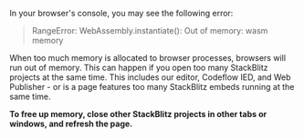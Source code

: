 
In your browser's console, you may see the following error:
> RangeError: WebAssembly.instantiate(): Out of memory: wasm memory

When too much memory is allocated to browser processes, browsers will run out of memory. This can happen if you open too many StackBlitz projects at the same time. This includes our editor, Codeflow IED, and Web Publisher - or is a page features too many StackBlitz embeds running at the same time. 

**To free up memory, close other StackBlitz projects in other tabs or windows, and refresh the page.**

